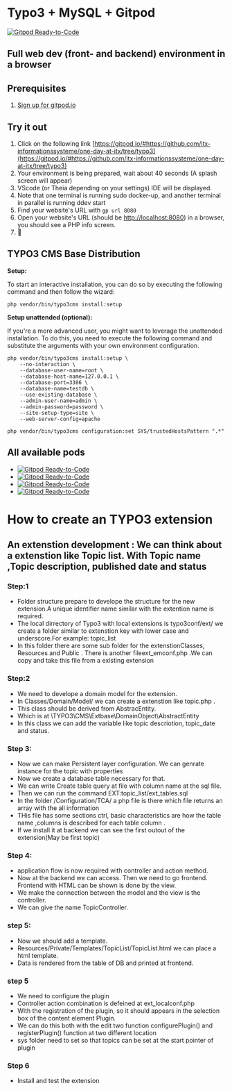 # Typo3 + MySQL + Gitpod

[![Gitpod Ready-to-Code](https://img.shields.io/badge/Gitpod-ready--to--code-blue?logo=gitpod)](https://gitpod.io/#https://github.com/itx-informationssysteme/one-day-at-itx/tree/typo3)

## Full web dev (front- and backend) environment in a browser

## Prerequisites

1. [Sign up for gitpod.io](https://gitpod.io/login)

## Try it out

1. Click on the following link [https://gitpod.io/#https://github.com/itx-informationssysteme/one-day-at-itx/tree/typo3](https://gitpod.io/#https://github.com/itx-informationssysteme/one-day-at-itx/tree/typo3)
2. Your environment is being prepared, wait about 40 seconds (A splash screen will appear)
3. VScode (or Theia depending on your settings) IDE will be displayed.
4. Note that one terminal is running sudo docker-up, and another terminal in parallel is running ddev start
5. Find your website's URL with `gp url 8080`
6. Open your website's URL (should be [http://localhost:8080](http://localhost:8080)) in a browser, you should see a PHP info screen.
7.  🎉

## TYPO3 CMS Base Distribution

**Setup:**

To start an interactive installation, you can do so by executing the following
command and then follow the wizard:

```
php vendor/bin/typo3cms install:setup
```

**Setup unattended (optional):**

If you're a more advanced user, you might want to leverage the unattended installation.
To do this, you need to execute the following command and substitute the arguments
with your own environment configuration.

```
php vendor/bin/typo3cms install:setup \
    --no-interaction \
    --database-user-name=root \
    --database-host-name=127.0.0.1 \
    --database-port=3306 \
    --database-name=testdb \
    --use-existing-database \
    --admin-user-name=admin \
    --admin-password=password \
    --site-setup-type=site \
    --web-server-config=apache
    
php vendor/bin/typo3cms configuration:set SYS/trustedHostsPattern ".*"
```

## All available pods

- [![Gitpod Ready-to-Code](https://img.shields.io/badge/https://img.shields.io/badge/Gitpod-php-blue?logo=gitpod)](https://gitpod.io/#https://github.com/itx-informationssysteme/one-day-at-itx)
- [![Gitpod Ready-to-Code](https://img.shields.io/badge/https://img.shields.io/badge/Gitpod-angular-blue?logo=gitpod)](https://gitpod.io/#https://github.com/itx-informationssysteme/one-day-at-itx/tree/angular)
- [![Gitpod Ready-to-Code](https://img.shields.io/badge/https://img.shields.io/badge/Gitpod-symfony-blue?logo=gitpod)](https://gitpod.io/#https://github.com/itx-informationssysteme/one-day-at-itx/tree/symfony)
- [![Gitpod Ready-to-Code](https://img.shields.io/badge/https://img.shields.io/badge/Gitpod-typo3-blue?logo=gitpod)](https://gitpod.io/#https://github.com/itx-informationssysteme/one-day-at-itx/tree/typo3)
  

# How to create an TYPO3 extension
## An extenstion development : We can think about a extenstion like Topic list. With Topic name ,Topic description, published date and status
### Step:1
- Folder structure prepare to develope the structure for the new extension.A unique identifier name similar with the extention name is required. 
- The local dirrectory of Typo3 with local extensions is typo3conf/ext/ we create a folder similar to extenstion key with lower case and underscore.For example: topic_list
- In this folder there are some sub folder for the extenstionClasses, Resources and Public . There is another fileext_emconf.php .We can copy and take this file from a existing extension

### Step:2
- We need to develope a domain model for the extension.
- In Classes/Domain/Model/ we can create a extenstion like topic.php .
- This class should be derived from AbstracEntity.
- Which is at \TYPO3\CMS\Extbase\DomainObject\AbstractEntity
- In this class we can add the variable like topic descriotion, topic_date and status.

### Step 3:
- Now we can make Persistent layer configuration. We can genrate instance for the topic with properties
- Now we create a database table necessary for that.
- We can write Create table query at file with column name at the sql file.
- Then we can run the command EXT:topic_list/ext_tables.sql
- In the folder /Configuration/TCA/ a php file is there which  file returns an array with the all information
- THis file has some sections ctrl, basic characteristics are how the table name ,columns is described for each table column .
- If we install it at backend we can see the first outout of the extension(May be first topic)

### Step 4:
- application flow is now required with controller and action method.
- Now at the backend we can access. Then we need to go frontend. Frontend with HTML can be shown is done by the view.
- We make the connection between the model and the view is the controller.
- We can give the name TopicController.

### step 5:
- Now we should add a template.
- Resources/Private/Templates/TopicList/TopicList.html we can place a html template.
- Data is rendered from the table of DB and printed at frontend.

### step 5
- We need to configure the plugin
- Controller action combination is defeined at ext_localconf.php
- With the registration of the plugin, so it should appears in the selection box of the content element Plugin.
- We can do this both with the edit two function configurePlugin() and registerPlugin() function at two different location
- sys folder need to set so that topics can be set at the start pointer of plugin

### Step 6
- Install and test the extension